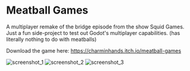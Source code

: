 # Meatball Games

A multiplayer remake of the bridge episode from the show Squid Games. Just a fun side-project to test out Godot's multiplayer capabilities.
(has literally nothing to do with meatballs)

Download the game here: https://charminhands.itch.io/meatball-games

![screenshot_1](https://github.com/dtgreene/meatball-games/assets/24302976/64fa0f29-1d58-426a-92fd-8d38a6a8a9f0)
![screenshot_2](https://github.com/dtgreene/meatball-games/assets/24302976/14b41484-6519-4d92-abf4-a2240c9d03bc)
![screenshot_3](https://github.com/dtgreene/meatball-games/assets/24302976/62321494-b1b7-4687-9d4d-6c40fb99b945)
